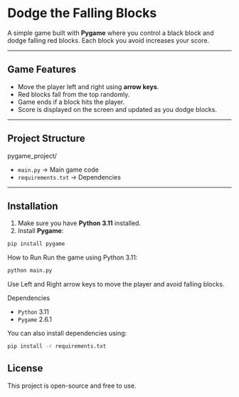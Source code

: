 # Dodge the Falling Blocks
A simple game built with **Pygame** where you control a black block and dodge falling red blocks. Each block you avoid increases your score.  

---

## **Game Features**

- Move the player left and right using **arrow keys**.
- Red blocks fall from the top randomly.
- Game ends if a block hits the player.
- Score is displayed on the screen and updated as you dodge blocks.

---

## **Project Structure**

pygame_project/
- `main.py` → Main game code
- `requirements.txt` → Dependencies

---

## **Installation**

1. Make sure you have **Python 3.11** installed.  
2. Install **Pygame**:

```bash
pip install pygame
```
How to Run
Run the game using Python 3.11:

```bash
python main.py
```
Use Left and Right arrow keys to move the player and avoid falling blocks.

Dependencies
- `Python` 3.11
- `Pygame` 2.6.1

You can also install dependencies using:

```bash
pip install -r requirements.txt
```
## **License**
This project is open-source and free to use.
